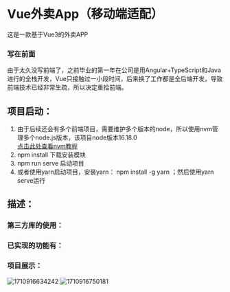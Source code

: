 # Vue外卖App（移动端适配）
这是一款基于Vue3的外卖APP
### 写在前面
由于太久没写前端了，之前毕业的第一年在公司是用Angular+TypeScript和Java进行的全栈开发，Vue只接触过一小段时间，后来换了工作都是全后端开发，导致前端技术已经非常生疏，所以决定重拾前端。
## 项目启动：
1. 由于后续还会有多个前端项目，需要维护多个版本的node，所以使用nvm管理多个node.js版本，该项目node版本16.18.0<br>
 [点击此处查看nvm教程](https://blog.csdn.net/qq_22182989/article/details/125387145)
3. npm install 下载安装模块
4. npm run serve 启动项目
5. 或者使用yarn启动项目，安装yarn： npm install -g yarn ；然后使用yarn serve运行
## 描述：


### 第三方库的使用：


### 已实现的功能有：

### 项目展示：
![1710916634242](https://github.com/luzhibin/Vue-waimai-App/assets/44298549/35961644-a00d-4052-9c8a-bed49d12edf2)
![1710916750181](https://github.com/luzhibin/Vue-waimai-App/assets/44298549/3a69ec84-2e1f-4d3e-b61e-5f147ab14a58)


